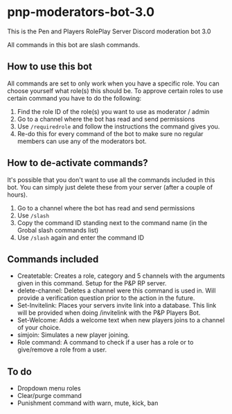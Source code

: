 # pnp-moderators-bot-3.0
This is the Pen and Players RolePlay Server Discord moderation bot 3.0

All commands in this bot are slash commands.

## How to use this bot
All commands are set to only work when you have a specific role. You can choose yourself what role(s) this should be.
To approve certain roles to use certain command you have to do the following:

1. Find the role ID of the role(s) you want to use as moderator / admin
2. Go to a channel where the bot has read and send permissions
3. Use `/requiredrole` and follow the instructions the command gives you.
4. Re-do this for every command of the bot to make sure no regular members can use any of the moderators bot.

## How to de-activate commands?
It's possible that you don't want to use all the commands included in this bot.
You can simply just delete these from your server (after a couple of hours).

1. Go to a channel where the bot has read and send permissions
2. Use `/slash`
3. Copy the command ID standing next to the command name (in the Grobal slash commands list)
4. Use `/slash` again and enter the command ID

## Commands included
- Createtable: Creates a role, category and 5 channels with the arguments given in this command. Setup for the P&P RP server.
- delete-channel: Deletes a channel were this command is used in. Will provide a verification question prior to the action in the future.
- Set-Invitelink: Places your servers invite link into a database. This link will be provided when doing /invitelink with the P&P Players Bot.
- Set-Welcome: Adds a welcome text when new players joins to a channel of your choice.
- simjoin: Simulates a new player joining.
- Role command: A command to check if a user has a role or to give/remove a role from a user.

## To do
- Dropdown menu roles
- Clear/purge command
- Punishment command with warn, mute, kick, ban